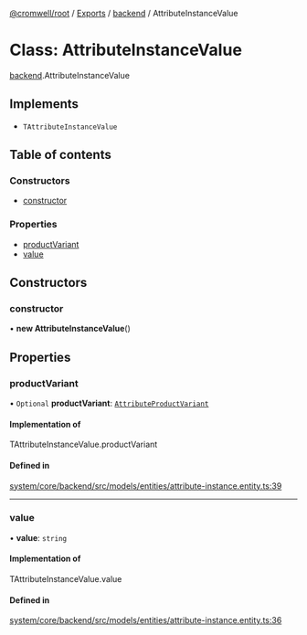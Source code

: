 [@cromwell/root](../README.md) / [Exports](../modules.md) / [backend](../modules/backend.md) / AttributeInstanceValue

# Class: AttributeInstanceValue

[backend](../modules/backend.md).AttributeInstanceValue

## Implements

- `TAttributeInstanceValue`

## Table of contents

### Constructors

- [constructor](backend.AttributeInstanceValue.md#constructor)

### Properties

- [productVariant](backend.AttributeInstanceValue.md#productvariant)
- [value](backend.AttributeInstanceValue.md#value)

## Constructors

### constructor

• **new AttributeInstanceValue**()

## Properties

### productVariant

• `Optional` **productVariant**: [`AttributeProductVariant`](backend.AttributeProductVariant.md)

#### Implementation of

TAttributeInstanceValue.productVariant

#### Defined in

[system/core/backend/src/models/entities/attribute-instance.entity.ts:39](https://github.com/CromwellCMS/Cromwell/blob/master/system/core/backend/src/models/entities/attribute-instance.entity.ts#L39)

___

### value

• **value**: `string`

#### Implementation of

TAttributeInstanceValue.value

#### Defined in

[system/core/backend/src/models/entities/attribute-instance.entity.ts:36](https://github.com/CromwellCMS/Cromwell/blob/master/system/core/backend/src/models/entities/attribute-instance.entity.ts#L36)
